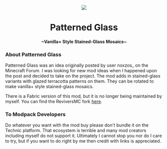 <p align="center">
  <img src="https://github.com/thenamesnano/Patterned-Glass/blob/forge-1.19/src/main/resources/patternedglass.png"/>
</p>
<h1 align="center">Patterned Glass</h1>
<h4 align="center">~Vanilla+ Style Stained-Glass Mosaics~</h4>
<div></div>

<h3>About Patterned Glass</h3>
<p>Patterned Glass was an idea originally posted by user noxzos_ on the Minecraft Forum.
I was looking for new mod ideas when I happened upon the post and decided to take on the project.
The mod adds in stained-glass variants with glazed terracotta patterns on them.  They can be rotated to
make vanilla+ style stained-glass mosaics.</p>
<p>There is a Fabric version of this mod, but it is no longer being maintained by myself.
You can find the ReviversMC fork <a href="https://github.com/ReviversMC/patterned-glass">here</a>.</p>

<h3>To Modpack Developers</h3>
<p>Do whatever you want with the mod buy please don't bundle it on the Technic platform.
That ecosystem is terrible and many mod creators including myself do not support it.
Ultimately I cannot stop you nor do I care to try, but if you want to do right by me then credit with links is appreciated.</p>
